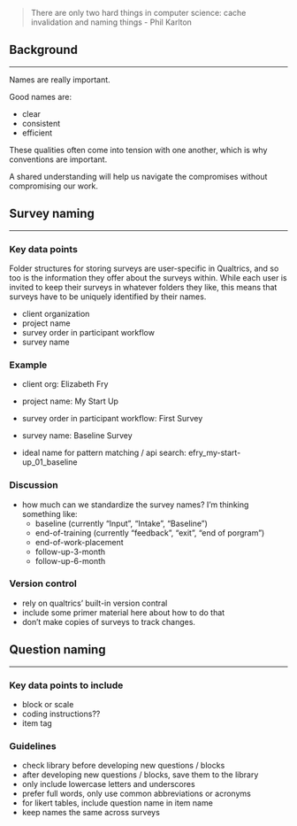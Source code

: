 > There are only two hard things in computer science: cache invalidation
> and naming things - Phil Karlton

Background
----------

------------------------------------------------------------------------

Names are really important.

Good names are:

-   clear
-   consistent
-   efficient

These qualities often come into tension with one another, which is why
conventions are important.

A shared understanding will help us navigate the compromises without
compromising our work.

Survey naming
-------------

------------------------------------------------------------------------

### Key data points

Folder structures for storing surveys are user-specific in Qualtrics,
and so too is the information they offer about the surveys within. While
each user is invited to keep their surveys in whatever folders they
like, this means that surveys have to be uniquely identified by their
names.

-   client organization
-   project name
-   survey order in participant workflow
-   survey name

### Example

-   client org: Elizabeth Fry

-   project name: My Start Up

-   survey order in participant workflow: First Survey

-   survey name: Baseline Survey

-   ideal name for pattern matching / api search:
    efry\_my-start-up\_01\_baseline

### Discussion

-   how much can we standardize the survey names? I’m thinking something
    like:
    -   baseline (currently “Input”, “Intake”, “Baseline”)
    -   end-of-training (currently “feedback”, “exit”, “end of porgram”)
    -   end-of-work-placement
    -   follow-up-3-month
    -   follow-up-6-month

### Version control

-   rely on qualtrics’ built-in version contral
-   include some primer material here about how to do that
-   don’t make copies of surveys to track changes.

Question naming
---------------

------------------------------------------------------------------------

### Key data points to include

-   block or scale
-   coding instructions??
-   item tag

### Guidelines

-   check library before developing new questions / blocks
-   after developing new questions / blocks, save them to the library
-   only include lowercase letters and underscores
-   prefer full words, only use common abbreviations or acronyms
-   for likert tables, include question name in item name
-   keep names the same across surveys
